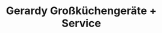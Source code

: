 ---
title: "Gerardy Großküchengeräte + Service"
url: /roetgen/gerardy-grosskuechengeraete-service/
shop: Küchen
---